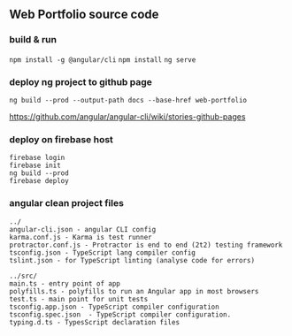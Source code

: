 ## Web Portfolio source code

### build & run
`npm install -g @angular/cli`
`npm install`
`ng serve`

### deploy ng project to github page
`ng build --prod --output-path docs --base-href web-portfolio`

https://github.com/angular/angular-cli/wiki/stories-github-pages

### deploy on firebase host
```
firebase login
firebase init
ng build --prod
firebase deploy
```

### angular clean project files
```
../
angular-cli.json - angular CLI config
karma.conf.js - Karma is test runner
protractor.conf.js - Protractor is end to end (2t2) testing framework
tsconfig.json - TypeScript lang compiler config
tslint.json - for TypeScript linting (analyse code for errors)
```

```
../src/
main.ts - entry point of app
polyfills.ts - polyfills to run an Angular app in most browsers 
test.ts - main point for unit tests
tsconfig.app.json - TypeScript compiler configuration
tsconfig.spec.json  - TypeScript compiler configuration.
typing.d.ts - TypesScript declaration files
```